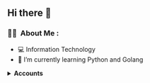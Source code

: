 ## Hi there 👋


### 👨🏻‍ &nbsp;About Me :
- 💻 Information Technology
- 🌱 I’m currently learning Python and Golang


<details>
<summary>
 <b>Accounts</b>
</summary>

 * [instagram](#)
 * [twitter](#)
 * [reddit](#)
 * [telegram](#)

</details>
